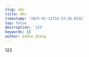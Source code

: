 ```yaml
---
slug: abc
title: Abc
timestamp: '2025-01-12T14:52:28.023Z'
top: false
description: '123'
keywords: []
author: Eddie Zhang
---
```

123
